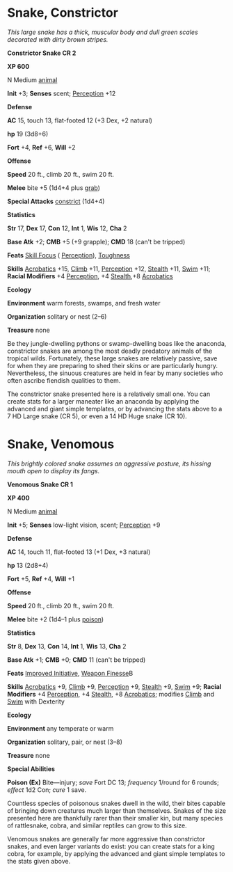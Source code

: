 # Snake, Constrictor

_This large snake has a thick, muscular body and dull green scales decorated with dirty brown stripes._

**Constrictor Snake CR 2**

**XP 600**

N Medium [animal](creatureTypes.md#_animal)

**Init** +3; **Senses** scent; [Perception](../skills/perception.md#_perception) +12

**Defense**

**AC** 15, touch 13, flat-footed 12 (+3 Dex, +2 natural)

**hp** 19 (3d8+6)

**Fort** +4, **Ref** +6, **Will** +2

**Offense**

**Speed** 20 ft., climb 20 ft., swim 20 ft.

**Melee** bite +5 (1d4+4 plus [grab](universalMonsterRules.md#_grab))

**Special Attacks** [constrict](universalMonsterRules.md#_constrict) (1d4+4)

**Statistics**

**Str** 17, **Dex** 17, **Con** 12, **Int** 1, **Wis** 12, **Cha** 2

**Base Atk** +2; **CMB** +5 (+9 grapple); **CMD** 18 (can't be tripped)

**Feats** [Skill Focus](../feats.md#_skill-focus) ( [Perception](../skills/perception.md#_perception)), [Toughness](../feats.md#_toughness)

**Skills** [Acrobatics](../skills/acrobatics.md#_acrobatics) +15, [Climb](../skills/climb.md#_climb) +11, [Perception](../skills/perception.md#_perception) +12, [Stealth](../skills/stealth.md#_stealth) +11, [Swim](../skills/swim.md#_swim) +11; **Racial Modifiers** +4 [Perception](../skills/perception.md#_perception), +4 [Stealth](../skills/stealth.md#_stealth),+8 [Acrobatics](../skills/acrobatics.md#_acrobatics)

**Ecology**

**Environment** warm forests, swamps, and fresh water

**Organization** solitary or nest (2–6)

**Treasure** none

Be they jungle-dwelling pythons or swamp-dwelling boas like the anaconda, constrictor snakes are among the most deadly predatory animals of the tropical wilds. Fortunately, these large snakes are relatively passive, save for when they are preparing to shed their skins or are particularly hungry. Nevertheless, the sinuous creatures are held in fear by many societies who often ascribe fiendish qualities to them.

The constrictor snake presented here is a relatively small one. You can create stats for a larger maneater like an anaconda by applying the advanced and giant simple templates, or by advancing the stats above to a 7 HD Large snake (CR 5), or even a 14 HD Huge snake (CR 10).

# Snake, Venomous

_This brightly colored snake assumes an aggressive posture, its hissing mouth open to display its fangs._

**Venomous Snake CR 1**

**XP 400**

N Medium [animal](creatureTypes.md#_animal)

**Init** +5; **Senses** low-light vision, scent; [Perception](../skills/perception.md#_perception) +9

**Defense**

**AC** 14, touch 11, flat-footed 13 (+1 Dex, +3 natural)

**hp** 13 (2d8+4)

**Fort** +5, **Ref** +4, **Will** +1

**Offense**

**Speed** 20 ft., climb 20 ft., swim 20 ft.

**Melee** bite +2 (1d4–1 plus [poison](universalMonsterRules.md#_poison))

**Statistics**

**Str** 8, **Dex** 13, **Con** 14, **Int** 1, **Wis** 13, **Cha** 2

**Base Atk** +1; **CMB** +0; **CMD** 11 (can't be tripped)

**Feats** [Improved Initiative](../feats.md#_improved-initiative), [Weapon Finesse](../feats.md#_weapon-finesse)B

**Skills** [Acrobatics](../skills/acrobatics.md#_acrobatics) +9, [Climb](../skills/climb.md#_climb) +9, [Perception](../skills/perception.md#_perception) +9, [Stealth](../skills/stealth.md#_stealth) +9, [Swim](../skills/swim.md#_swim) +9; **Racial Modifiers** +4 [Perception](../skills/perception.md#_perception), +4 [Stealth](../skills/stealth.md#_stealth), +8 [Acrobatics](../skills/acrobatics.md#_acrobatics); modifies [Climb](../skills/climb.md#_climb) and [Swim](../skills/swim.md#_swim) with Dexterity

**Ecology**

**Environment** any temperate or warm

**Organization** solitary, pair, or nest (3–8)

**Treasure** none

**Special Abilities**

**Poison (Ex)** Bite—injury; _save_ Fort DC 13; _frequency_ 1/round for 6 rounds; _effect_ 1d2 Con; _cure_ 1 save.

Countless species of poisonous snakes dwell in the wild, their bites capable of bringing down creatures much larger than themselves. Snakes of the size presented here are thankfully rarer than their smaller kin, but many species of rattlesnake, cobra, and similar reptiles can grow to this size.

Venomous snakes are generally far more aggressive than constrictor snakes, and even larger variants do exist: you can create stats for a king cobra, for example, by applying the advanced and giant simple templates to the stats given above.


